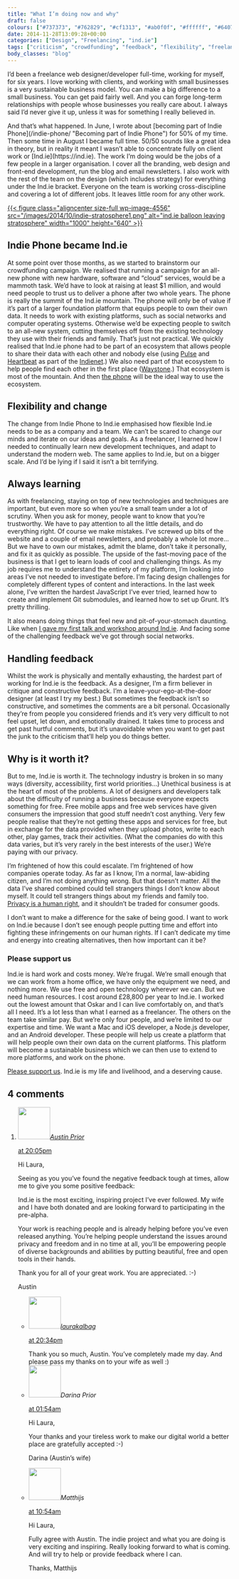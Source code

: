 ```yaml
---
title: "What I’m doing now and why"
draft: false
colours: ["#737373", "#762829", "#cf1313", "#ab0f0f", "#ffffff", "#640707", "#ffffff"]
date: 2014-11-28T13:09:28+00:00
categories: ["Design", "Freelancing", "ind.ie"]
tags: ["criticism", "crowdfunding", "feedback", "flexibility", "freelancing", "Ind.ie", "learning"]
body_classes: "blog"
---
```


I’d been a freelance web designer/developer full-time, working for myself, for six years. I love working with clients, and working with small businesses is a very sustainable business model. You can make a big difference to a small business. You can get paid fairly well. And you can forge long-term relationships with people whose businesses you really care about. I always said I’d never give it up, unless it was for something I really believed in.

<p>And that’s what happened. In June, I wrote about [becoming part of Indie Phone](/indie-phone/ "Becoming part of Indie Phone") for 50% of my time. Then some time in August I became full time. 50/50 sounds like a great idea in theory, but in reality it meant I wasn’t able to concentrate fully on client work or [Ind.ie](https://ind.ie). The work I’m doing would be the jobs of a few people in a larger organisation. I cover all the branding, web design and front-end development, run the blog and email newsletters. I also work with the rest of the team on the design (which includes strategy) for everything under the Ind.ie bracket. Everyone on the team is working cross-discipline and covering a lot of different jobs. It leaves little room for any other work.

[{{< figure class="aligncenter size-full wp-image-4556" src="/images/2014/10/indie-stratosphere1.png" alt="ind.ie balloon leaving stratosphere" width="1000" height="640" >}}](/images/2014/10/indie-stratosphere1.png)</p>
## Indie Phone became Ind.ie

At some point over those months, as we started to brainstorm our crowdfunding campaign. We realised that running a campaign for an all-new phone with new hardware, software and “cloud” services, would be a mammoth task. We’d have to look at raising at least $1 million, and would need people to trust us to deliver a phone after two whole years. The phone is really the summit of the Ind.ie mountain. The phone will only be of value if it’s part of a larger foundation platform that equips people to own their own data. It needs to work with existing platforms, such as social networks and computer operating systems. Otherwise we’d be expecting people to switch to an all-new system, cutting themselves off from the existing technology they use with their friends and family. That’s just not practical. We quickly realised that Ind.ie phone had to be part of an ecosystem that allows people to share their data with each other and nobody else (using [Pulse](https://ind.ie/pulse/) and [Heartbeat](https://ind.ie/heartbeat) as part of the [Indienet](https://ind.ie/stratosphere/).) We also need part of that ecosystem to help people find each other in the first place ([Waystone](https://ind.ie/waystone).) That ecosystem is most of the mountain. And then [the phone](https://ind.ie/phone/) will be the ideal way to use the ecosystem.

## Flexibility and change

The change from Indie Phone to Ind.ie emphasised how flexible Ind.ie needs to be as a company and a team. We can’t be scared to change our minds and iterate on our ideas and goals. As a freelancer, I learned how I needed to continually learn new development techniques, and adapt to understand the modern web. The same applies to Ind.ie, but on a bigger scale. And I’d be lying if I said it isn’t a bit terrifying.

## Always learning

As with freelancing, staying on top of new technologies and techniques are important, but even more so when you’re a small team under a lot of scrutiny. When you ask for money, people want to know that you’re trustworthy. We have to pay attention to all the little details, and do everything right. Of course we make mistakes. I’ve screwed up bits of the website and a couple of email newsletters, and probably a whole lot more… But we have to own our mistakes, admit the blame, don’t take it personally, and fix it as quickly as possible. The upside of the fast-moving pace of the business is that I get to learn loads of cool and challenging things. As my job requires me to understand the entirety of my platform, I’m looking into areas I’ve not needed to investigate before. I’m facing design challenges for completely different types of content and interactions. In the last week alone, I’ve written the hardest JavaScript I’ve ever tried, learned how to create and implement Git submodules, and learned how to set up Grunt. It’s pretty thrilling.

It also means doing things that feel new and pit-of-your-stomach daunting. Like when [I gave my first talk and workshop around Ind.ie](https://border-none.net/2014/scene-setters#c81). And facing some of the challenging feedback we’ve got through social networks.

## Handling feedback

Whilst the work is physically and mentally exhausting, the hardest part of working for Ind.ie is the feedback. As a designer, I’m a firm believer in critique and constructive feedback. I’m a leave-your-ego-at-the-door designer (at least I try my best.) But sometimes the feedback isn’t so constructive, and sometimes the comments are a bit personal. Occasionally they’re from people you considered friends and it’s very very difficult to not feel upset, let down, and emotionally drained. It takes time to process and get past hurtful comments, but it’s unavoidable when you want to get past the junk to the criticism that’ll help you do things better.

## Why is it worth it?

But to me, Ind.ie is worth it. The technology industry is broken in so many ways (diversity, accessibility, first world priorities…) Unethical business is at the heart of most of the problems. A lot of designers and developers talk about the difficulty of running a business because everyone expects something for free. Free mobile apps and free web services have given consumers the impression that good stuff needn’t cost anything. Very few people realise that they’re not getting these apps and services for free, but in exchange for the data provided when they upload photos, write to each other, play games, track their activities. (What the companies do with this data varies, but it’s very rarely in the best interests of the user.) We’re paying with our privacy.

I’m frightened of how this could escalate. I’m frightened of how companies operate today. As far as I know, I’m a normal, law-abiding citizen, and I’m not doing anything wrong. But that doesn’t matter. All the data I’ve shared combined could tell strangers things I don’t know about myself. It could tell strangers things about my friends and family too. [Privacy is a human right](http://www.un.org/en/documents/udhr/index.shtml/index.shtml#a12), and it shouldn’t be traded for consumer goods.

I don’t want to make a difference for the sake of being good. I want to work on Ind.ie because I don’t see enough people putting time and effort into fighting these infringements on our human rights. If I can’t dedicate my time and energy into creating alternatives, then how important can it be?

### Please support us

Ind.ie is hard work and costs money. We’re frugal. We’re small enough that we can work from a home office, we have only the equipment we need, and nothing more. We use free and open technology wherever we can. But we need human resources. I cost around £28,800 per year to Ind.ie. I worked out the lowest amount that Oskar and I can live comfortably on, and that’s all I need. It’s a lot less than what I earned as a freelancer. The others on the team take similar pay. But we’re only four people, and we’re limited to our expertise and time. We want a Mac and iOS developer, a Node.js developer, and an Android developer. These people will help us create a platform that will help people own their own data on the current platforms. This platform will become a sustainable business which we can then use to extend to more platforms, and work on the phone.

[Please support us](https://ind.ie "Ind.ie crowdfunding campaign"). Ind.ie is my life and livelihood, and a deserving cause.

## 4 comments

<ol class="commentlist">
	<li class="comment even thread-even depth-1" id="li-comment-104613">
			<div class="comment-author vcard">
			<img alt='' src='https://secure.gravatar.com/avatar/e413d1ff46673b711a764fb35ab90517?s=72&amp;d=mm&amp;r=g' srcset='https://secure.gravatar.com/avatar/e413d1ff46673b711a764fb35ab90517?s=144&amp;d=mm&amp;r=g 2x' class='avatar avatar-72 photo' height='72' width='72' /><cite class="fn"><a href='http://www.shkintyboda.org/braindump' rel='external nofollow' class='url'>Austin Prior</a></cite>
				<aside class="comment-meta commentmetadata"><p><a href="#comment-104613"><time datetime="2014-11-28T20:05:44+00:00" pubdate class="published">
		 at <span class="hours">20:05pm</span></time></a></p>
	</aside>
	</div>
	<div class="comment-entry">
		<p>Hi Laura,

Seeing as you you’ve found the negative feedback tough at times, allow me to give you some positive feedback:</p>
Ind.ie is the most exciting, inspiring project I’ve ever followed. My wife and I have both donated and are looking forward to participating in the pre-alpha.

Your work is reaching people and is already helping before you’ve even released anything. You’re helping people understand the issues around privacy and freedom and in no time at all, you’ll be empowering people of diverse backgrounds and abilities by putting beautiful, free and open tools in their hands.

Thank you for all of your great work. You are appreciated. :-)

Austin
	</div>
	<ul class="children">
		<li class="comment byuser comment-author-laurakalbag bypostauthor odd alt depth-2" id="li-comment-104661">
			<div class="comment-author vcard">
			<img alt='' src='https://secure.gravatar.com/avatar/1fdeaf38709c0e27b603515b052903f6?s=72&amp;d=mm&amp;r=g' srcset='https://secure.gravatar.com/avatar/1fdeaf38709c0e27b603515b052903f6?s=144&amp;d=mm&amp;r=g 2x' class='avatar avatar-72 photo' height='72' width='72' /><cite class="fn"><a href='http://laurakalbag.wpengine.com' rel='external nofollow' class='url'>laurakalbag</a></cite>
				<aside class="comment-meta commentmetadata"><p><a href="#comment-104661"><time datetime="2014-11-28T20:34:25+00:00" pubdate class="published">
		 at <span class="hours">20:34pm</span></time></a></p>
	</aside>
	</div>
	<div class="comment-entry">
		Thank you so much, Austin. You’ve completely made my day. And please pass my thanks on to your wife as well :)
		</div>
	</li>
	<li class="comment even thread-odd thread-alt depth-1" id="li-comment-105098">
			<div class="comment-author vcard">
			<img alt='' src='https://secure.gravatar.com/avatar/b6e6ddb455beb7eb1dc63992422cb9dd?s=72&amp;d=mm&amp;r=g' srcset='https://secure.gravatar.com/avatar/b6e6ddb455beb7eb1dc63992422cb9dd?s=144&amp;d=mm&amp;r=g 2x' class='avatar avatar-72 photo' height='72' width='72' /><cite class="fn">Darina Prior</cite>
				<aside class="comment-meta commentmetadata"><p><a href="#comment-105098"><time datetime="2014-11-29T01:54:32+00:00" pubdate class="published">
		 at <span class="hours">01:54am</span></time></a></p>
	</aside>
	</div>
	<div class="comment-entry">
		Hi Laura,

Your thanks and your tireless work to make our digital world a better place are gratefully accepted :-)

Darina (Austin’s wife)
	</div>
</li>
	<li class="comment odd alt thread-even depth-1" id="li-comment-108763">
			<div class="comment-author vcard">
			<img alt='' src='https://secure.gravatar.com/avatar/a57b423c87dc2ee04fa896fc3c957c30?s=72&amp;d=mm&amp;r=g' srcset='https://secure.gravatar.com/avatar/a57b423c87dc2ee04fa896fc3c957c30?s=144&amp;d=mm&amp;r=g 2x' class='avatar avatar-72 photo' height='72' width='72' /><cite class="fn">Matthijs</cite>
				<aside class="comment-meta commentmetadata"><p><a href="#comment-108763"><time datetime="2014-12-02T10:54:07+00:00" pubdate class="published">
		 at <span class="hours">10:54am</span></time></a></p>
	</aside>
	</div>
	<div class="comment-entry">
		<p>Hi Laura,

Fully agree with Austin. The indie project and what you are doing is very exciting and inspiring. Really looking forward to what is coming. And will try to help or provide feedback where I can.

Thanks, Matthijs</p>	</div>
</li>
</ol>
